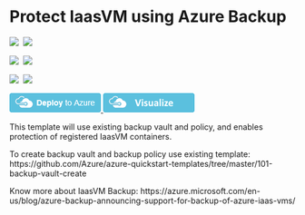 # Protect IaasVM using Azure Backup

<IMG SRC="https://azurequickstartsservice.blob.core.windows.net/badges/101-backup-protect-iaasvm/PublicLastTestDate.svg" />&nbsp;
<IMG SRC="https://azurequickstartsservice.blob.core.windows.net/badges/101-backup-protect-iaasvm/PublicDeployment.svg" />&nbsp;

<IMG SRC="https://azurequickstartsservice.blob.core.windows.net/badges/101-backup-protect-iaasvm/FairfaxLastTestDate.svg" />&nbsp;
<IMG SRC="https://azurequickstartsservice.blob.core.windows.net/badges/101-backup-protect-iaasvm/FairfaxDeployment.svg" />&nbsp;

<IMG SRC="https://azurequickstartsservice.blob.core.windows.net/badges/101-backup-protect-iaasvm/BestPracticeResult.svg" />&nbsp;
<IMG SRC="https://azurequickstartsservice.blob.core.windows.net/badges/101-backup-protect-iaasvm/CredScanResult.svg" />&nbsp;

<a href="https://portal.azure.com/#create/Microsoft.Template/uri/https%3A%2F%2Fraw.githubusercontent.com%2FAzure%2Fazure-quickstart-templates%2Fmaster%2F101-backup-protect-iaasvm%2Fazuredeploy.json" target="_blank">
    <img src="https://raw.githubusercontent.com/Azure/azure-quickstart-templates/master/1-CONTRIBUTION-GUIDE/images/deploytoazure.png"/>
</a>
<a href="http://armviz.io/#/?load=https%3A%2F%2Fraw.githubusercontent.com%2FAzure%2Fazure-quickstart-templates%2Fmaster%2F101-backup-protect-iaasvm%2Fazuredeploy.json" target="_blank">
    <img src="https://raw.githubusercontent.com/Azure/azure-quickstart-templates/master/1-CONTRIBUTION-GUIDE/images/visualizebutton.png"/>
</a>

<p>This template will use existing backup vault and policy, and enables protection of registered IaasVM containers.</p>
<p>To create backup vault and backup policy use existing template: https://github.com/Azure/azure-quickstart-templates/tree/master/101-backup-vault-create </p>
<p>Know more about IaasVM Backup: https://azure.microsoft.com/en-us/blog/azure-backup-announcing-support-for-backup-of-azure-iaas-vms/</p>

